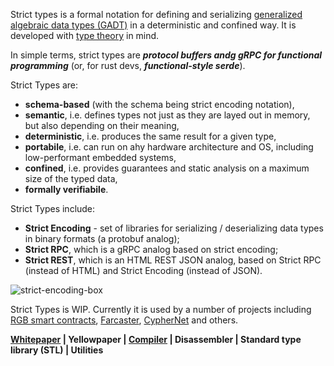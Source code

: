 Strict types is a formal notation for defining and serializing 
[generalized algebraic data types (GADT)](gadt) in a deterministic
and confined way. It is developed with [type theory] in mind.

In simple terms, strict types are _**protocol buffers andg gRPC for functional 
programming**_ (or, for rust devs, _**functional-style serde**_).

Strict Types are:
* __schema-based__ (with the schema being strict encoding notation),
* __semantic__, i.e. defines types not just as they are layed out in memory, 
  but also depending on their meaning,
* __deterministic__, i.e. produces the same result for a given type,
* __portabile__, i.e. can run on ahy hardware architecture and OS, including
  low-performant embedded systems,
* __confined__, i.e. provides guarantees and static analysis on a maximum size
  of the typed data,
* __formally verifiabile__.

Strict Types include:
- **Strict Encoding** - set of libraries for serializing / deserializing data 
  types in binary formats (a protobuf analog);
- **Strict RPC**, which is a gRPC analog based on strict encoding;
- **Strict REST**, which is an HTML REST JSON analog, based on Strict RPC
  (instead of HTML) and Strict Encoding (instead of JSON).

![strict-encoding-box](https://user-images.githubusercontent.com/372034/209443924-add45986-d90c-42f9-bfaa-2fd2b0d50506.png)

Strict Types is WIP. Currently it is used by a number of projects
including [RGB smart contracts](https://github.com/RGB-WG),
[Farcaster](https://github.com/farcaster-project),
[CypherNet](https://github.com/CypherNet-WG) and others.

**[Whitepaper](https://github.com/strict-types/spec) | 
Yellowpaper | 
[Compiler](https://github.com/strict-types/stenc) | 
Disassembler | 
Standard type library (STL) |
Utilities**<br>

[gadt]: https://en.wikipedia.org/wiki/Algebraic_data_type
[type theory]: https://en.wikipedia.org/wiki/Type_theory
